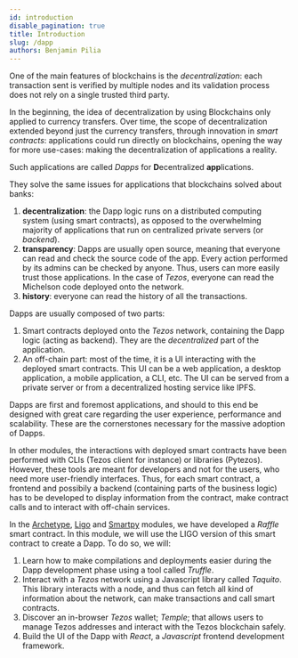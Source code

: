 ```yaml
---
id: introduction
disable_pagination: true
title: Introduction
slug: /dapp
authors: Benjamin Pilia
---
```


One of the main features of blockchains is the _decentralization_: each transaction sent is verified by multiple nodes and its validation process does not rely on a single trusted third party.

In the beginning, the idea of decentralization by using Blockchains only applied to currency transfers. Over time, the scope of decentralization extended beyond just the currency transfers, through innovation in _smart contracts_: applications could run directly on blockchains, opening the way for more use-cases: making the decentralization of applications a reality.

Such applications are called _Dapps_ for **D**ecentralized **app**lications.

They solve the same issues for applications that blockchains solved about banks:
1. **decentralization**: the Dapp logic runs on a distributed computing system (using smart contracts), as opposed to the overwhelming majority of applications that run on centralized private servers (or _backend_).
2. **transparency**: Dapps are usually open source, meaning that everyone can read and check the source code of the app. Every action performed by its admins can be checked by anyone. Thus, users can more easily trust those applications. In the case of _Tezos_, everyone can read the Michelson code deployed onto the network.
3. **history**: everyone can read the history of all the transactions.

Dapps are usually composed of two parts:
1. Smart contracts deployed onto the _Tezos_ network, containing the Dapp logic (acting as backend). They are the _decentralized_ part of the application.
2. An off-chain part: most of the time, it is a UI interacting with the deployed smart contracts. This UI can be a web application, a desktop application, a mobile application, a CLI, etc. The UI can be served from a private server or from a decentralized hosting service like IPFS.

Dapps are first and foremost applications, and should to this end be designed with great care regarding the user experience, performance and scalability. These are the cornerstones necessary for the massive adoption of Dapps.

In other modules, the interactions with deployed smart contracts have been performed with CLIs (Tezos client for instance) or libraries (Pytezos). However, these tools are meant for developers and not for the users, who need more user-friendly interfaces. Thus, for each smart contract, a frontend and possibily a backend (containing parts of the business logic) has to be developed to display information from the contract, make contract calls and to interact with off-chain services.

In the [Archetype](/archetype/raffle-example/raffle-contract), [Ligo](/ligo/write-contract-ligo/1-raffle-contract) and [Smartpy](/smartpy/write-contract-smartpy) modules, we have developed a _Raffle_ smart contract. In this module, we will use the LIGO version of this smart contract to create a Dapp. To do so, we will:
1. Learn how to make compilations and deployments easier during the Dapp development phase using a tool called _Truffle_.
2. Interact with a _Tezos_ network using a Javascript library called _Taquito_. This library interacts with a node, and thus can fetch all kind of information about the network, can make transactions and call smart contracts.
3. Discover an in-browser _Tezos_ wallet; _Temple_; that allows users to manage Tezos addresses and interact with the Tezos blockchain safely.
4. Build the UI of the Dapp with _React_, a _Javascript_ frontend development framework.
